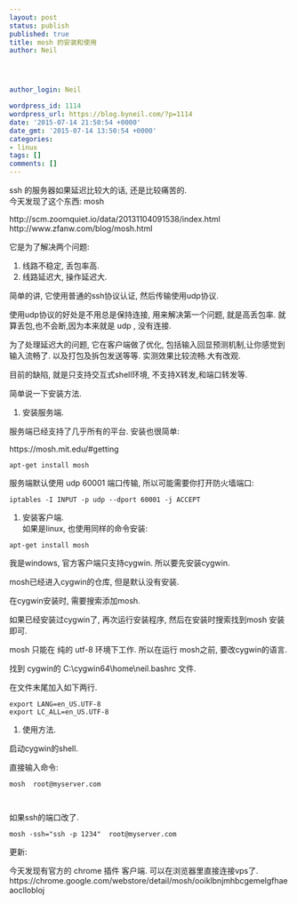 ```yaml
---
layout: post
status: publish
published: true
title: mosh 的安装和使用
author: Neil




author_login: Neil

wordpress_id: 1114
wordpress_url: https://blog.byneil.com/?p=1114
date: '2015-07-14 21:50:54 +0000'
date_gmt: '2015-07-14 13:50:54 +0000'
categories:
- linux
tags: []
comments: []
---
```

<p>ssh 的服务器如果延迟比较大的话, 还是比较痛苦的.<br />
今天发现了这个东西: mosh</p>
<p>http://scm.zoomquiet.io/data/20131104091538/index.html<br />
http://www.zfanw.com/blog/mosh.html</p>
<p>它是为了解决两个问题:</p>
<ol>
<li>线路不稳定, 丢包率高.</li>
<li>线路延迟大, 操作延迟大.</li>
</ol>
<p>简单的讲, 它使用普通的ssh协议认证, 然后传输使用udp协议.</p>
<p>使用udp协议的好处是不用总是保持连接, 用来解决第一个问题, 就是高丢包率. 就算丢包,也不会断,因为本来就是 udp , 没有连接.</p>
<p>为了处理延迟大的问题, 它在客户端做了优化, 包括输入回显预测机制,让你感觉到输入流畅了. 以及打包及拆包发送等等. 实测效果比较流畅.大有改观.</p>
<p>目前的缺陷, 就是只支持交互式shell环境, 不支持X转发,和端口转发等.</p>
<p>简单说一下安装方法.</p>
<ol>
<li>安装服务端.</li>
</ol>
<p>服务端已经支持了几乎所有的平台.  安装也很简单:</p>
<p>https://mosh.mit.edu/#getting</p>
<pre><code>apt-get install mosh
</code></pre>
<p>服务端默认使用 udp 60001 端口传输, 所以可能需要你打开防火墙端口:</p>
<pre><code>iptables -I INPUT -p udp --dport 60001 -j ACCEPT
</code></pre>
<ol>
<li>安装客户端.<br />
如果是linux, 也使用同样的命令安装:</li>
</ol>
<pre><code>apt-get install mosh
</code></pre>
<p>我是windows, 官方客户端只支持cygwin.  所以要先安装cygwin.</p>
<p>mosh已经进入cygwin的仓库, 但是默认没有安装.</p>
<p>在cygwin安装时, 需要搜索添加mosh.</p>
<p>如果已经安装过cygwin了, 再次运行安装程序, 然后在安装时搜索找到mosh 安装即可.</p>
<p>mosh 只能在 纯的 utf-8 环境下工作. 所以在运行 mosh之前, 要改cygwin的语言.</p>
<p>找到 cygwin的 C:\cygwin64\home\neil&#46;bashrc 文件.</p>
<p>在文件末尾加入如下两行.</p>
<pre><code>export LANG=en_US.UTF-8
export LC_ALL=en_US.UTF-8
</code></pre>
<ol>
<li>使用方法.</li>
</ol>
<p>启动cygwin的shell.</p>
<p>直接输入命令:</p>
<pre><code>mosh  root@myserver.com

</code></pre>
<p>如果ssh的端口改了.</p>
<pre><code>mosh -ssh="ssh -p 1234"  root@myserver.com
</code></pre>
<p>更新:</p>
<p>今天发现有官方的 chrome 插件 客户端.  可以在浏览器里直接连接vps了.<br />
https://chrome.google.com/webstore/detail/mosh/ooiklbnjmhbcgemelgfhaeaocllobloj</p>
